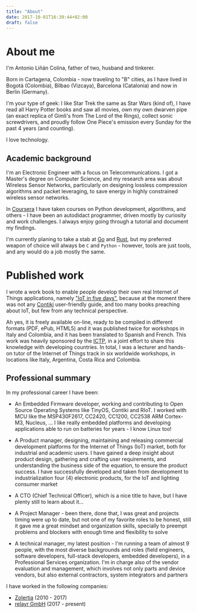 ```yaml
---
title: "About"
date: 2017-10-01T16:39:44+02:00
draft: false
---
```


# About me

I'm Antonio Liñán Colina, father of two, husband and tinkerer.

Born in Cartagena, Colombia - now traveling to "B" cities, as I have lived in Bogotá (Colombia), Bilbao (Vizcaya), Barcelona (Catalonia) and now in Berlin (Germany).

I'm your type of geek: I like Star Trek the same as Star Wars (kind of), I have read all Harry Potter books and saw all movies, own my own dwarven pipe (an exact replica of Gimli's from The Lord of the Rings), collect sonic screwdrivers, and proudly follow One Piece's emission every Sunday for the past 4 years (and counting).

I love technology.

## Academic background

I'm an Electronic Engineer with a focus on Telecommunications.  I got a Master's degree on Computer Science, and my research area was about Wireless Sensor Networks, particularly on designing lossless compression algorithms and packet leveraging, to save energy in highly constrained wireless sensor networks.

In [Coursera](https://www.coursera.org) I have taken courses on Python development, algorithms, and others - I have been an autodidact programmer, driven mostly by curiosity and work challenges.  I always enjoy going through a tutorial and document my findings.

I'm currently planing to take a stab at [Go](https://golang.org) and [Rust](https://www.rust-lang.org/en-US/), but my preferred weapon of choice will always be `C` and `Python` - however, tools are just tools, and any would do a job mostly the same.

# Published work

I wrote a work book to enable people develop their own real Internet of Things applications, namely ["IoT in five days"](https://github.com/alignan/IPv6-WSN-book), because at the moment there was not any [Contiki](http://www.contiki-os.org) user-friendly guide, and too many books preaching about IoT, but few from any technical perspective.

Ah yes, it is freely available on-line, ready to be compiled in different formats (PDF, ePub, HTML5) and it was published twice for workshops in Italy and Colombia, and it has been translated to Spanish and French.  This work was heavily sponsored by the [ICTP](https://www.ictp.it), in a joint effort to share this knowledge with developing countries.  In total, I was a lecturer and hands-on tutor of the Internet of Things track in six worldwide workshops, in locations like Italy, Argentina, Costa Rica and Colombia.

## Professional summary

In my professional career I have been:

* An Embedded Firmware developer, working and contributing to Open Source Operating Systems like TinyOS, Contiki and RIoT.  I worked with MCU like the MSP430F2617, CC2420, CC1200, CC2538 ARM Cortex-M3, Nucleus, ... I like really embedded platforms and developing applications able to run on batteries for years - I know Linux too!

* A Product manager, designing, maintaining and releasing commercial development platforms for the Internet of Things (IoT) market, both for industrial and academic users.  I have gained a deep insight about product design, gathering and crafting user requirements, and understanding the business side of the equation, to ensure the product success.  I have successfully developed and taken from development to industrialization four (4) electronic products, for the IoT and lighting consumer market

* A CTO (Chief Technical Officer), which is a nice title to have, but I have plenty still to learn about it...

* A Project Manager - been there, done that, I was great and projects timing were up to date, but not one of my favorite roles to be honest, still it gave me a great mindset and organization skills, specially to preempt problems and blockers with enough time and flexibility to solve

* A technical manager, my latest position - I'm running a team of almost 9 people, with the most diverse backgrounds and roles (field engineers, software developers, full-stack developers, embedded developers), in a Professional Services organization.  I'm in charge also of the vendor evaluation and management, which involves not only parts and device vendors, but also external contractors, system integrators and partners

I have worked in the following companies:

* [Zolertia](www.zolertia.io) (2010 - 2017)
* [relayr GmbH](www.relayr.io) (2017 - present)












